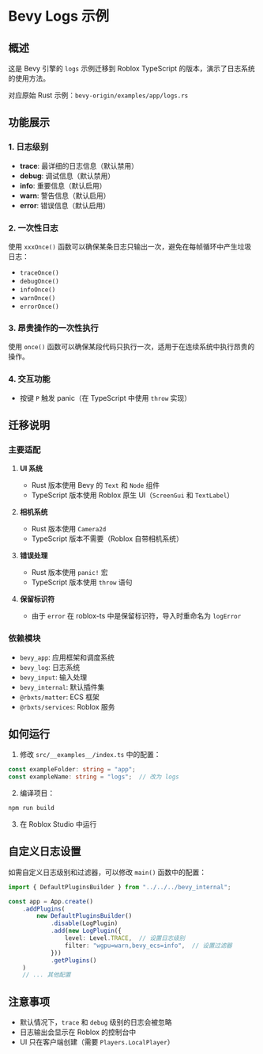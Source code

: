 # Bevy Logs 示例

## 概述

这是 Bevy 引擎的 `logs` 示例迁移到 Roblox TypeScript 的版本，演示了日志系统的使用方法。

对应原始 Rust 示例：`bevy-origin/examples/app/logs.rs`

## 功能展示

### 1. 日志级别
- **trace**: 最详细的日志信息（默认禁用）
- **debug**: 调试信息（默认禁用）
- **info**: 重要信息（默认启用）
- **warn**: 警告信息（默认启用）
- **error**: 错误信息（默认启用）

### 2. 一次性日志
使用 `xxxOnce()` 函数可以确保某条日志只输出一次，避免在每帧循环中产生垃圾日志：
- `traceOnce()`
- `debugOnce()`
- `infoOnce()`
- `warnOnce()`
- `errorOnce()`

### 3. 昂贵操作的一次性执行
使用 `once()` 函数可以确保某段代码只执行一次，适用于在连续系统中执行昂贵的操作。

### 4. 交互功能
- 按键 `P` 触发 panic（在 TypeScript 中使用 `throw` 实现）

## 迁移说明

### 主要适配

1. **UI 系统**
   - Rust 版本使用 Bevy 的 `Text` 和 `Node` 组件
   - TypeScript 版本使用 Roblox 原生 UI（`ScreenGui` 和 `TextLabel`）

2. **相机系统**
   - Rust 版本使用 `Camera2d`
   - TypeScript 版本不需要（Roblox 自带相机系统）

3. **错误处理**
   - Rust 版本使用 `panic!` 宏
   - TypeScript 版本使用 `throw` 语句

4. **保留标识符**
   - 由于 `error` 在 roblox-ts 中是保留标识符，导入时重命名为 `logError`

### 依赖模块

- `bevy_app`: 应用框架和调度系统
- `bevy_log`: 日志系统
- `bevy_input`: 输入处理
- `bevy_internal`: 默认插件集
- `@rbxts/matter`: ECS 框架
- `@rbxts/services`: Roblox 服务

## 如何运行

1. 修改 `src/__examples__/index.ts` 中的配置：
```typescript
const exampleFolder: string = "app";
const exampleName: string = "logs";  // 改为 logs
```

2. 编译项目：
```bash
npm run build
```

3. 在 Roblox Studio 中运行

## 自定义日志设置

如需自定义日志级别和过滤器，可以修改 `main()` 函数中的配置：

```typescript
import { DefaultPluginsBuilder } from "../../../bevy_internal";

const app = App.create()
    .addPlugins(
        new DefaultPluginsBuilder()
            .disable(LogPlugin)
            .add(new LogPlugin({
                level: Level.TRACE,  // 设置日志级别
                filter: "wgpu=warn,bevy_ecs=info",  // 设置过滤器
            }))
            .getPlugins()
    )
    // ... 其他配置
```

## 注意事项

- 默认情况下，`trace` 和 `debug` 级别的日志会被忽略
- 日志输出会显示在 Roblox 的控制台中
- UI 只在客户端创建（需要 `Players.LocalPlayer`）